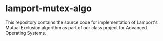 # lamport-mutex-algo
This repository contains the source code for implementation of Lamport's Mutual Exclusion algorithm as part of our class project for Advanced Operating Systems.
